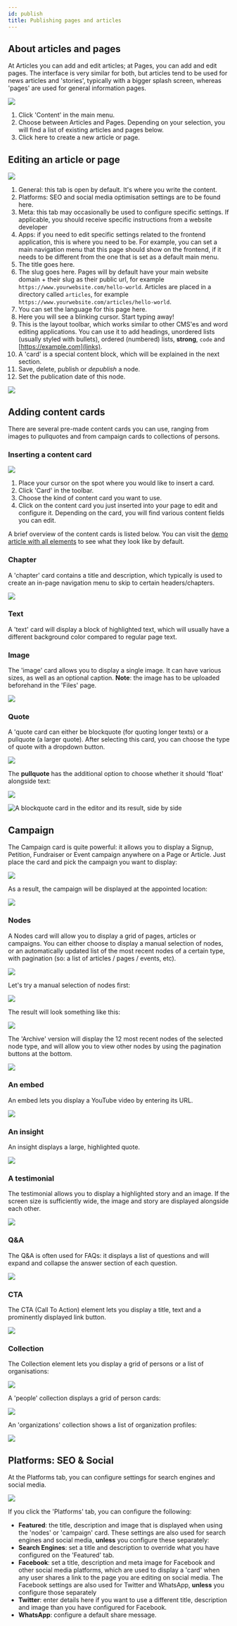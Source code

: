 ```yaml
---
id: publish
title: Publishing pages and articles
---
```


## About articles and pages

At Articles you can add and edit articles; at Pages, you can add and edit pages. The interface is very similar for both, but articles tend to be used for news articles and 'stories', typically with a bigger splash screen, whereas 'pages' are used for general information pages. 

![](https://screens.wings.dev/Screen-Shot-2020-02-23-11-46-44-1582454834.png)

1. Click 'Content' in the main menu.
2. Choose between Articles and Pages. Depending on your selection, you will find a list of existing articles and pages below.
3. Click here to create a new article or page.

## Editing an article or page

![](https://screens.wings.dev/CleanShot-2020-02-23-at-12.04.52-1582456048.png)

1. General: this tab is open by default. It's where you write the content.
2. Platforms: SEO and social media optimisation settings are to be found here.
3. Meta: this tab may occasionally be used to configure specific settings. If applicable, you should receive specific instructions from a website developer
4. Apps: if you need to edit specific settings related to the frontend application, this is where you need to be. For example, you can set a main navigation menu that this page should show on the frontend, if it needs to be different from the one that is set as a default main menu.
5. The title goes here.
6. The slug goes here. Pages will by default have your main website domain + their slug as their public url, for example `https://www.yourwebsite.com/hello-world`. Articles are placed in a directory called `articles`, for example `https://www.yourwebsite.com/articles/hello-world`.
7. You can set the language for this page here.
8. Here you will see a blinking cursor. Start typing away!
9. This is the layout toolbar, which works similar to other CMS'es and word editing applications. You can use it to add headings, unordered lists (usually styled with bullets), ordered (numbered) lists, **strong**, `code` and [https://example.com](links).
10. A 'card' is a special content block, which will be explained in the next section.
11. Save, delete, publish or _depublish_ a node.
12. Set the publication date of this node.

![](https://screens.wings.dev/Screen-Recording-2020-02-23-12-20-01-1582456809.gif)

## Adding content cards
There are several pre-made content cards you can use, ranging from images to pullquotes and from campaign cards to collections of persons.

### Inserting a content card

![](https://screens.wings.dev/Screen-Recording-2020-02-23-12-21-05-1582456877.gif)

1. Place your cursor on the spot where you would like to insert a card. 
2. Click 'Card' in the toolbar.
3. Choose the kind of content card you want to use.
4. Click on the content card you just inserted into your page to edit and configure it. Depending on the card, you will find various content fields you can edit.

A brief overview of the content cards is listed below. You can visit the [demo article with all elements](https://demo.wings.dev/articles/all-elements) to see what they look like by default.

### Chapter
A 'chapter' card contains a title and description, which typically is used to create an in-page navigation menu to skip to certain headers/chapters.

![](https://screens.wings.dev/CleanShot-2020-02-23-at-12.30.29-1582457439.png)

### Text 
A 'text' card will display a block of highlighted text, which will usually have a different background color compared to regular page text.

### Image
The 'image' card allows you to display a single image. It can have various sizes, as well as an optional caption. **Note**: the image has to be uploaded beforehand in the 'Files' page. 

![](https://screens.wings.dev/CleanShot-2020-02-23-at-12.32.44-1582457575.png)

### Quote
A 'quote card can either be blockquote (for quoting longer texts) or a pullquote (a larger quote). After selecting this card, you can choose the type of quote with a dropdown button. 

![](https://screens.wings.dev/CleanShot-2020-02-23-at-14.45.16-1582465527.png)

The **pullquote** has the additional option to choose whether it should 'float' alongside text:

![](https://screens.wings.dev/CleanShot-2020-02-23-at-14.48.17-1582465714.png) 

![A blockquote card in the editor and its result, side by side](https://screens.wings.dev/CleanShot-2020-02-23-at-14.37.29-1582465101.png)

## Campaign
The Campaign card is quite powerful: it allows you to display a Signup, Petition, Fundraiser or Event campaign anywhere on a Page or Article. Just place the card and pick the campaign you want to display:

![](https://screens.wings.dev/CleanShot-2020-02-23-at-14.55.30-1582466140.png)

As a result, the campaign will be displayed at the appointed location:

![](https://screens.wings.dev/CleanShot-2020-02-23-at-14.58.20-1582466318.png)

### Nodes
A Nodes card will allow you to display a grid of pages, articles or campaigns. You can either choose to display a manual selection of nodes, or an automatically updated list of the most recent nodes of a certain type, with pagination (so: a list of articles / pages / events, etc). 

![](https://screens.wings.dev/CleanShot-2020-02-23-at-15.06.58-1582466831.png)

Let's try a manual selection of nodes first:

![](https://screens.wings.dev/Screen-Recording-2020-02-23-15-11-58-1582467134.gif)

The result will look something like this:

![](https://screens.wings.dev/Screen-Recording-2020-02-23-15-15-09-1582467315.gif)

The 'Archive' version will display the 12 most recent nodes of the selected node type, and will allow you to view other nodes by using the pagination buttons at the bottom.

![](https://screens.wings.dev/CleanShot-2020-02-23-at-15.17.35-1582467483.png)

### An embed
An embed lets you display a YouTube video by entering its URL. 

![](https://screens.wings.dev/CleanShot-2020-02-23-at-15.21.47-1582467746.png)

### An insight
An insight displays a large, highlighted quote.

![](https://screens.wings.dev/CleanShot-2020-02-23-at-15.23.09-1582467798.png)

### A testimonial
The testimonial allows you to display a highlighted story and an image. If the screen size is sufficiently wide, the image and story are displayed alongside each other.

![](https://screens.wings.dev/CleanShot-2020-02-23-at-15.24.07-1582467859.png)

### Q&A
The Q&A is often used for FAQs: it displays a list of questions and will expand and collapse the answer section of each question.

![](https://screens.wings.dev/Screen-Recording-2020-02-23-15-27-06-1582468032.gif)

### CTA
The CTA (Call To Action) element lets you display a title, text and a prominently displayed link button.

![](https://screens.wings.dev/CleanShot-2020-02-23-at-15.28.32-1582468118.png)

### Collection
The Collection element lets you display a grid of persons or a list of organisations:

![](https://screens.wings.dev/Screen-Recording-2020-02-23-15-30-48-1582468259.gif)

A 'people' collection displays a grid of person cards:

![](https://screens.wings.dev/CleanShot-2020-02-23-at-15.31.42-1582468308.png)

An 'organizations' collection shows a list of organization profiles:

![](https://screens.wings.dev/CleanShot-2020-02-23-at-15.32.33-1582468374.png)


## Platforms: SEO & Social
At the Platforms tab, you can configure settings for search engines and social media.

![](https://screens.wings.dev/CleanShot-2020-02-23-at-15.33.39-1582468459.png)

If you click the 'Platforms' tab, you can configure the following:

- **Featured**: the title, description and image that is displayed when using the 'nodes' or 'campaign' card. These settings are also used for search engines and social media, **unless** you configure these separately:
- **Search Engines**: set a title and description to override what you have configured on the 'Featured' tab. 
- **Facebook**: set a title, description and meta image for Facebook and other social media platforms, which are used to display a 'card' when any user shares a link to the page you are editing on social media. The Facebook settings are also used for Twitter and WhatsApp, **unless** you configure those separately
- **Twitter**: enter details here if you want to use a different title, description and image than you have configured for Facebook.
- **WhatsApp**: configure a default share message.




